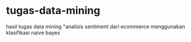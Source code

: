 # tugas-data-mining
hasil tugas data mining "analisis sentiment dari ecommerce menggunakan klasifikasi naive bayes

